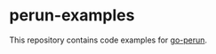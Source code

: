 # perun-examples

This repository contains code examples for [go-perun](https://github.com/hyperledger-labs/go-perun).
